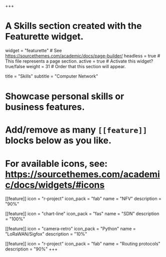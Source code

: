 +++
# A Skills section created with the Featurette widget.
widget = "featurette"  # See https://sourcethemes.com/academic/docs/page-builder/
headless = true  # This file represents a page section.
active = true  # Activate this widget? true/false
weight = 31  # Order that this section will appear.

title = "Skills"
subtitle = "Computer Network"

# Showcase personal skills or business features.
# 
# Add/remove as many `[[feature]]` blocks below as you like.
# 
# For available icons, see: https://sourcethemes.com/academic/docs/widgets/#icons

[[feature]]
  icon = "r-project"
  icon_pack = "fab"
  name = "NFV"
  description = "90%"
  
[[feature]]
  icon = "chart-line"
  icon_pack = "fas"
  name = "SDN"
  description = "100%"  
  
[[feature]]
  icon = "camera-retro"
  icon_pack = "Python"
  name = "LoRaWAN/Sigfox"
  description = "10%"
  
[[feature]]
  icon = "r-project"
  icon_pack = "fab"
  name = "Routing protocols"
  description = "90%"
+++
